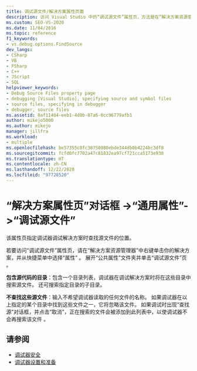 ```yaml
---
title: 调试源文件/解决方案属性页面
description: 访问 Visual Studio 中的“调试源文件”属性页，方法是在“解决方案资源管理器”中右键单击你的解决方案，然后选择“属性”>“通用属性”。
ms.custom: SEO-VS-2020
ms.date: 11/04/2016
ms.topic: reference
f1_keywords:
- vs.debug.options.FindSource
dev_langs:
- CSharp
- VB
- FSharp
- C++
- JScript
- SQL
helpviewer_keywords:
- Debug Source Files property page
- debugging [Visual Studio], specifying source and symbol files
- source files, specifying in debugger
- debugger, source files
ms.assetid: 0af11464-eeb1-4d0b-87a6-0cc96779afb1
author: mikejo5000
ms.author: mikejo
manager: jillfra
ms.workload:
- multiple
ms.openlocfilehash: be57355c8fc38758080ebde344db0b4224bc3df8
ms.sourcegitcommit: fcfd0fc7702a47c81832ea97cf721cca5173e930
ms.translationtype: HT
ms.contentlocale: zh-CN
ms.lasthandoff: 12/22/2020
ms.locfileid: "97728520"
---
```

# <a name="debug-source-files-common-properties-solution-property-pages-dialog-box"></a>“解决方案属性页”对话框 ->“通用属性”->“调试源文件”
该属性页指定调试器调试解决方案时查找源文件的位置。

 若要访问“调试源文件”属性页，请在“解决方案资源管理器”中右键单击你的解决方案，并从快捷菜单中选择“属性”  。 展开“公共属性”文件夹并单击“调试源文件”页 。

 **包含源代码的目录**：包含一个目录列表，调试器在调试解决方案时将在这些目录中搜索源文件。 还可搜索指定目录的子目录。

 **不查找这些源文件**：输入不希望调试器读取的任何文件的名称。 如果调试器在以上指定的某个目录中找到这些文件之一，它将忽略该文件。 如果调试时出现“查找源”对话框，并点击“取消”，正在搜索的文件会被添加到此列表中，以使调试器不会再搜索该文件 。

## <a name="see-also"></a>请参阅

- [调试器安全](../debugger/debugger-security.md)
- [调试器设置和准备](../debugger/debugger-settings-and-preparation.md)